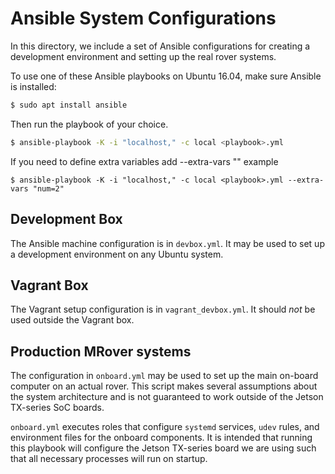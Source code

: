# Ansible System Configurations

In this directory, we include a set of Ansible configurations for creating a
development environment and setting up the real rover systems.

To use one of these Ansible playbooks on Ubuntu 16.04, make sure Ansible is
installed:

```sh
$ sudo apt install ansible
```

Then run the playbook of your choice.
```sh
$ ansible-playbook -K -i "localhost," -c local <playbook>.yml
```
If you need to define extra variables add --extra-vars "<variable definition>"
example
```
$ ansible-playbook -K -i "localhost," -c local <playbook>.yml --extra-vars "num=2"
```

## Development Box

The Ansible machine configuration is in `devbox.yml`. It may be used to set up
a development environment on any Ubuntu system.

## Vagrant Box

The Vagrant setup configuration is in `vagrant_devbox.yml`. It should *not* be
used outside the Vagrant box.

## Production MRover systems

The configuration in `onboard.yml` may be used to set up the main on-board
computer on an actual rover. This script makes several assumptions about the
system architecture and is not guaranteed to work outside of the Jetson
TX-series SoC boards.

`onboard.yml` executes roles that configure `systemd` services, `udev` rules,
and environment files for the onboard components. It is intended that running
this playbook will configure the Jetson TX-series board we are using such that
all necessary processes will run on startup.
